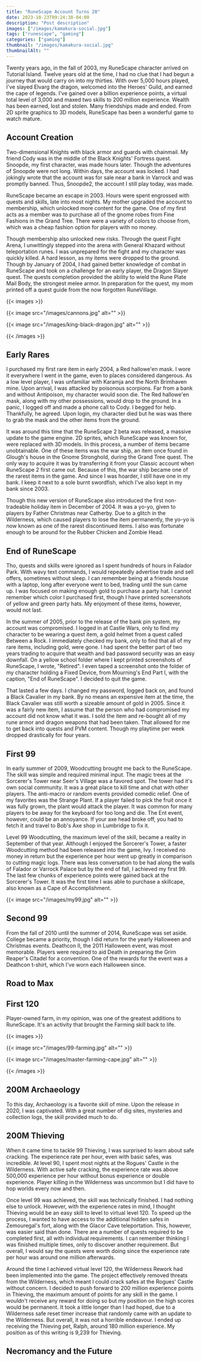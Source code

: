 ```yaml
---
title: "RuneScape Account Turns 20"
date: 2023-10-23T09:24:38-04:00
description: "Post description"
images: ["/images/kamakura-social.jpg"]
tags: ["runescape", "gaming"]
categories: ["gaming"]
thumbnail: "/images/kamakura-social.jpg"
thumbnailAlt: ""
---
```


Twenty years ago, in the fall of 2003, my RuneScape character arrived on Tutorial Island. Twelve years old at the time, I had no clue that I had begun a journey that would carry on into my thirties. With over 5,000 hours played, I've slayed Elvarg the dragon, welcomed into the Heroes' Guild, and earned the cape of legends. I've gained over a billion experience points, a virtual total level of 3,000 and maxed two skills to 200 million experience. Wealth has been earned, lost and stolen. Many friendships made and ended. From 2D sprite graphics to 3D models, RuneScape has been a wonderful game to watch mature.

## Account Creation

Two-dimensional Knights with black armor and guards with chainmail. My friend Cody was in the middle of the Black Knights' Fortress quest. Snoopde, my first character, was made hours later. Though the adventures of Snoopde were not long. Within days, the account was locked. I had jokingly wrote that the account was for sale near a bank in Varrock and was promptly banned. Thus, Snoopde2, the account I still play today, was made.

RuneScape became an escape in 2003. Hours were spent engrossed with quests and skills, late into most nights. My mother upgraded the account to membership, which unlocked more content for the game. One of my first acts as a member was to purchase all of the gnome robes from Fine Fashions in the Grand Tree. There were a variety of colors to choose from, which was a cheap fashion option for players with no money.

Though membership also unlocked new risks. Through the quest Fight Arena, I unwittingly stepped into the arena with General Khazard without teleportation runes. I was unprepared for the fight and my character was quickly killed. A hard lesson, as my items were dropped to the ground. Though by January of 2004, I had gained better knowledge of combat in RuneScape and took on a challenge for an early player, the Dragon Slayer quest. The quests completion provided the ability to wield the Rune Plate Mail Body, the strongest melee armor. In preparation for the quest, my mom printed off a quest guide from the now forgotten RuneVillage.

{{< images >}}

{{< image src="/images/cannons.jpg" alt="" >}}

{{< image src="/images/king-black-dragon.jpg" alt="" >}}

{{< /images >}}

## Early Rares

I purchased my first rare item in early 2004, a Red hallowe'en mask. I wore it everywhere I went in the game, even to places considered dangerous. As a low level player, I was unfamiliar with Karamja and the North Brimhaven mine. Upon arrival, I was attacked by poisonous scorpions. Far from a bank and without Antipoison, my character would soon die. The Red hallowe'en mask, along with my other possessions, would drop to the ground. In a panic, I logged off and made a phone call to Cody. I begged for help. Thankfully, he agreed. Upon login, my character died but he was was there to grab the mask and the other items from the ground.

It was around this time that the RuneScape 2 beta was released, a massive update to the game engine. 2D sprites, which RuneScape was known for, were replaced with 3D models. In this process, a number of items became unobtainable. One of these items was the war ship, an item once found in Glough's house in the Gnome Stronghold, during the Grand Tree quest. The only way to acquire it was by transferring it from your Classic account when RuneScape 2 first came out. Because of this, the war ship became one of the rarest items in the game. And since I was hoarder, I still have one in my bank. I keep it next to a sole burnt swordfish, which I've also kept in my bank since 2003.

Though this new version of RuneScape also introduced the first non-tradeable holiday item in December of 2004. It was a yo-yo, given to players by Father Christmas near Catherby. Due to a glitch in the Wilderness, which caused players to lose the item permanently, the yo-yo is now known as one of the rarest discontinued items. I also was fortunate enough to be around for the Rubber Chicken and Zombie Head.

## End of RuneScape

Tho, quests and skills were ignored as I spent hundreds of hours in Falador Park. With wavy text commands, I would repeatedly advertise trade and sell offers, sometimes without sleep. I can remember being at a friends house with a laptop, long after everyone went to bed, trading until the sun came up. I was focused on making enough gold to purchase a party hat. I cannot remember which color I purchased first, though I have printed screenshots of yellow and green party hats. My enjoyment of these items, however, would not last.

In the summer of 2005, prior to the release of the bank pin system, my account was compromised. I logged in at Castle Wars, only to find my character to be wearing a quest item, a gold helmet from a quest called Between a Rock. I immediately checked my bank, only to find that all of my rare items, including gold, were gone. I had spent the better part of two years trading to acquire that wealth and bad password security was an easy downfall. On a yellow school folder where I kept printed screenshots of RuneScape, I wrote, "Retired". I even taped a screenshot onto the folder of my character holding a Fixed Device, from Mourning's End Part I, with the caption, "End of RuneScape". I decided to quit the game.

That lasted a few days. I changed my password, logged back on, and found a Black Cavalier in my bank. By no means an expensive item at the time, the Black Cavalier was still worth a sizeable amount of gold in 2005. Since it was a fairly new item, I assume that the person who had compromised my account did not know what it was. I sold the item and re-bought all of my rune armor and dragon weapons that had been taken. That allowed for me to get back into quests and PVM content. Though my playtime per week dropped drastically for four years.

## First 99

In early summer of 2009, Woodcutting brought me back to the RuneScape. The skill was simple and required minimal input. The magic trees at the Sorcerer's Tower near Seer's Village was a favored spot. The tower had it's own social community. It was a great place to kill time and chat with other players. The anti-macro or random events provided comedic relief. One of my favorites was the Strange Plant. If a player failed to pick the fruit once it was fully grown, the plant would attack the player. It was common for many players to be away for the keyboard for too long and die. The Ent event, however, could be an annoyance. If your axe head broke off, you had to fetch it and travel to Bob's Axe shop in Lumbridge to fix it.

Level 99 Woodcutting, the maximum level of the skill, became a reality in September of that year. Although I enjoyed the Sorcerer's Tower, a faster Woodcutting method had been released into the game, Ivy. I received no money in return but the experience per hour went up greatly in comparison to cutting magic logs. There was less conversation to be had along the walls of Falador or Varrock Palace but by the end of fall, I achieved my first 99. The last few chunks of experience points were gained back at the Sorcerer's Tower. It was the first time I was able to purchase a skillcape, also known as a Cape of Accomplishment.

{{< image src="/images/my99.jpg" alt="" >}}

## Second 99

From the fall of 2010 until the summer of 2014, RuneScape was set aside. College became a priority, though I did return for the yearly Halloween and Christmas events. Deathcon II, the 2011 Halloween event, was most memorable. Players were required to aid Death in preparing the Grim Reaper's Citadel for a convention. One of the rewards for the event was a Deathcon t-shirt, which I've worn each Halloween since.

## Road to Max

## First 120

Player-owned farm, in my opinion, was one of the greatest additions to RuneScape. It's an activity that brought the Farming skill back to life.

{{< images >}}

{{< image src="/images/99-farming.jpg" alt="" >}}

{{< image src="/images/master-farming-cape.jpg" alt="" >}}

{{< /images >}}

## 200M Archaeology

To this day, Archaeology is a favorite skill of mine. Upon the release in 2020, I was captivated. With a great number of dig sites, mysteries and collection logs, the skill provided much to do.

## 200M Thieving

When it came time to tackle 99 Thieving, I was surprised to learn about safe cracking. The experience rate per hour, even with basic safes, was incredible. At level 90, I spent most nights at the Rogues' Castle in the Wilderness. With active safe cracking, the experience rate was above 500,000 experience per hour without bonus experience or double experience. Player killing in the Wilderness was uncommon but I did have to hop worlds every now and then.

Once level 99 was achieved, the skill was technically finished. I had nothing else to unlock. However, with the experience rates in mind, I thought Thieving would be an easy skill to level to virtual level 120. To speed up the process, I wanted to have access to the additional hidden safes in Zemouregal's fort, along with the Glacor Cave teleportation. This, however, was easier said than done. There are a number of quests required to be completed first, all with individual requirements. I can remember thinking I was finished multiple times, only to discover another requirement. But overall, I would say the quests were worth doing since the experience rate per hour was around one million afterwards.

Around the time I achieved virtual level 120, the Wilderness Rework had been implemented into the game. The project effectively removed threats from the Wilderness, which meant I could crack safes at the Rogues' Castle without concern. I decided to push forward to 200 million experience points in Thieving, the maximum amount of points for any skill in the game. I wouldn't receive any reward for doing so but my position on the high scores would be permanent. It took a little longer than I had hoped, due to a Wilderness safe reset timer increase that randomly came with an update to the Wilderness. But overall, it was not a horrible endeavour. I ended up receiving the Thieving pet, Ralph, around 180 million experience. My position as of this writing is 9,239 for Thieving.

## Necromancy and the Future

<!-- {{< youtube H6yrGRuyUNQ >}} -->
